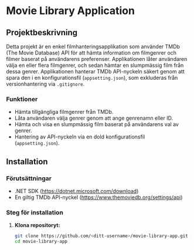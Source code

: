 # Movie Library Application

## Projektbeskrivning

Detta projekt är en enkel filmhanteringsapplikation som använder TMDb (The Movie Database) API för att hämta information om filmgenrer och filmer baserat på användarens preferenser. Applikationen låter användaren välja en eller flera filmgenrer, och sedan hämtar en slumpmässig film från dessa genrer. Applikationen hanterar TMDb API-nyckeln säkert genom att spara den i en konfigurationsfil (`appsetting.json`), som exkluderas från versionhantering via `.gitignore`.

### Funktioner

- Hämta tillgängliga filmgenrer från TMDb.
- Låta användaren välja genrer genom att ange genrenamn eller ID.
- Hämta och visa en slumpmässig film baserat på användarens val av genrer.
- Hantering av API-nyckeln via en dold konfigurationsfil (`appsetting.json`).

## Installation

### Förutsättningar

- .NET SDK (https://dotnet.microsoft.com/download)
- En giltig TMDb API-nyckel (https://www.themoviedb.org/settings/api)

### Steg för installation

1. **Klona repositoryt:**
   
   ```bash
   git clone https://github.com/<ditt-username>/movie-library-app.git
   cd movie-library-app
